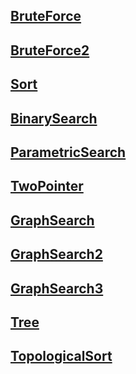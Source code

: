 ## [BruteForce](https://github.com/kps990515/algorithm/tree/master/fast/1.%20BruteForce)
## [BruteForce2](https://github.com/kps990515/algorithm/tree/master/fast/2.%20BruteForce2)
## [Sort](https://github.com/kps990515/algorithm/tree/master/fast/3.%20Sort)
## [BinarySearch](https://github.com/kps990515/algorithm/tree/master/fast/4.%20BinarySearch)
## [ParametricSearch](https://github.com/kps990515/algorithm/tree/master/fast/5.%20ParametricSearch)
## [TwoPointer](https://github.com/kps990515/algorithm/tree/master/fast/6.%20TwoPointer)
## [GraphSearch](https://github.com/kps990515/algorithm/tree/master/fast/7.%20GraphSearch)
## [GraphSearch2](https://github.com/kps990515/algorithm/tree/master/fast/8.%20GraphSearch2)
## [GraphSearch3](https://github.com/kps990515/algorithm/tree/master/fast/9.%20GraphSearch3)
## [Tree](https://github.com/kps990515/algorithm/tree/master/fast/10.%20Tree)
## [TopologicalSort](https://github.com/kps990515/algorithm/tree/master/fast/11.%20TopologicalSort)